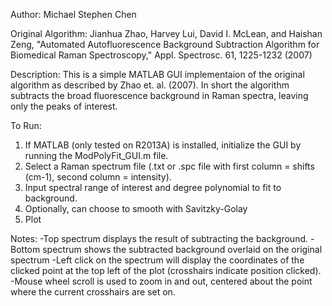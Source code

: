 Author: Michael Stephen Chen

Original Algorithm:
Jianhua Zhao, Harvey Lui, David I. McLean, and Haishan Zeng, "Automated Autofluorescence Background Subtraction
Algorithm for Biomedical Raman Spectroscopy," Appl. Spectrosc. 61, 1225-1232 (2007)

Description:
This is a simple MATLAB GUI implementaion of the original algorithm as described by Zhao et. al. (2007).
In short the algorithm subtracts the broad fluorescence background in Raman spectra, leaving only
the peaks of interest.

To Run:
  1. If MATLAB (only tested on R2013A) is installed, initialize the GUI by running the ModPolyFit_GUI.m file.
  2. Select a Raman spectrum file (.txt or .spc file with first column = shifts (cm-1), second column = intensity).
  3. Input spectral range of interest and degree polynomial to fit to background.
  4. Optionally, can choose to smooth with Savitzky-Golay
  5. Plot
  
Notes:
  -Top spectrum displays the result of subtracting the background.
  -Bottom spectrum shows the subtracted background overlaid on the original spectrum
  -Left click on the spectrum will display the coordinates of the clicked point at the top left
   of the plot (crosshairs indicate position clicked).
  -Mouse wheel scroll is used to zoom in and out, centered about the point where the current crosshairs are
   set on.
